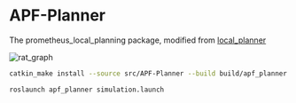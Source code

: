 # APF-Planner

The prometheus_local_planning package, modified from [local_planner](https://github.com/amov-lab/Prometheus/tree/v1.1/Modules/planning/local_planner)

![rat_graph](https://github.com/HuaYuXiao/APF-Planner/tree/noetic-devel/2024-05-01/rosgraph.png)

```bash
catkin_make install --source src/APF-Planner --build build/apf_planner
```

```bash
roslaunch apf_planner simulation.launch
```
